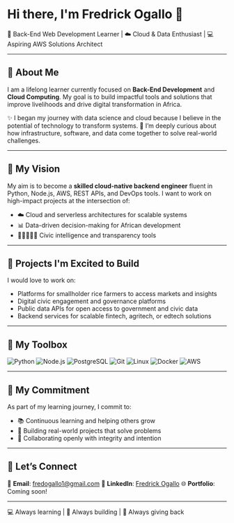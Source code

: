 # Hi there, I'm Fredrick Ogallo 👋

🚀 Back-End Web Development Learner | ☁️ Cloud & Data Enthusiast | 💻 Aspiring AWS Solutions Architect

---

## 🌟 About Me

I am a lifelong learner currently focused on **Back-End Development** and **Cloud Computing**.
My goal is to build impactful tools and solutions that improve livelihoods and drive digital transformation in Africa.

✨ I began my journey with data science and cloud because I believe in the potential of technology to transform systems.
🧠 I’m deeply curious about how infrastructure, software, and data come together to solve real-world challenges.

---

## 🎯 My Vision

My aim is to become a **skilled cloud-native backend engineer** fluent in Python, Node.js, AWS, REST APIs, and DevOps tools.
I want to work on high-impact projects at the intersection of:

* ☁️ Cloud and serverless architectures for scalable systems
* 📊 Data-driven decision-making for African development
* 🧑🏽‍🤝‍🧑🏿 Civic intelligence and transparency tools

---

## 📌 Projects I'm Excited to Build

I would love to work on:

* Platforms for smallholder rice farmers to access markets and insights
* Digital civic engagement and governance platforms
* Public data APIs for open access to government and civic data
* Backend services for scalable fintech, agritech, or edtech solutions

---

## 🧰 My Toolbox
![Python](https://img.shields.io/badge/python-%2314354C.svg?style=for-the-badge&logo=python&logoColor=white)
![Node.js](https://img.shields.io/badge/node.js-%23339933.svg?style=for-the-badge&logo=nodedotjs&logoColor=white)
![PostgreSQL](https://img.shields.io/badge/postgresql-%23316192.svg?style=for-the-badge&logo=postgresql&logoColor=white)
![Git](https://img.shields.io/badge/git-%23F05033.svg?style=for-the-badge&logo=git&logoColor=white)
![Linux](https://img.shields.io/badge/linux-%23000000.svg?style=for-the-badge&logo=linux&logoColor=white)
![Docker](https://img.shields.io/badge/docker-%230db7ed.svg?style=for-the-badge&logo=docker&logoColor=white)
![AWS](https://img.shields.io/badge/AWS-%23FF9900.svg?style=for-the-badge&logo=amazonaws&logoColor=white)

---

## 💪 My Commitment

As part of my learning journey, I commit to:

* 📚 Continuous learning and helping others grow
* 🧱 Building real-world projects that solve problems
* 🤝 Collaborating openly with integrity and intention

---

## 🤝 Let’s Connect

📧 **Email**: [fredogallo1@gmail.com](mailto:fredogallo1@gmail.com)
💼 **LinkedIn**: [Fredrick Ogallo](https://www.linkedin.com/in/fredrick-ogallo-4a05ab94/)
🌐 **Portfolio**: Coming soon!

---

💻 Always learning | 🧩 Always building | 💙 Always giving back
